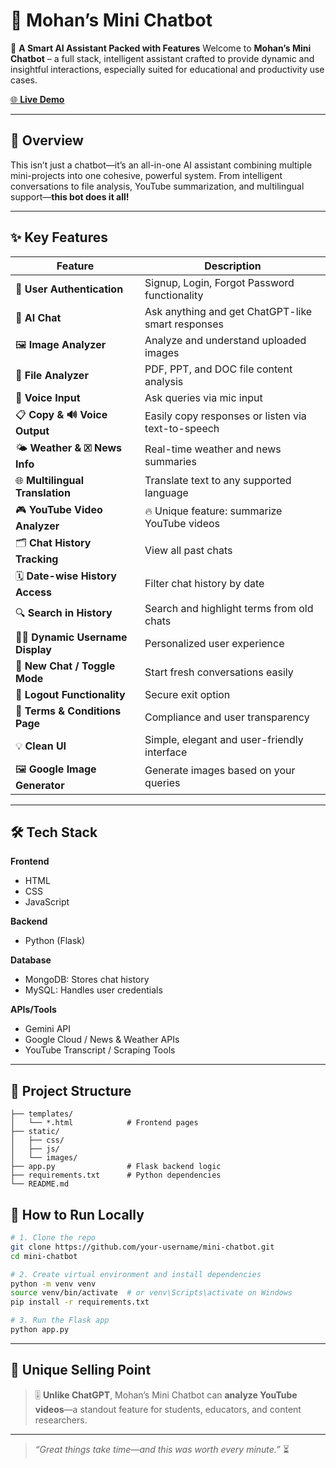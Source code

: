 # 🤖 Mohan’s Mini Chatbot

🚀 **A Smart AI Assistant Packed with Features**
Welcome to **Mohan’s Mini Chatbot** – a full stack, intelligent assistant crafted to provide dynamic and insightful interactions, especially suited for educational and productivity use cases.

[🌐 **Live Demo**](https://mohan-mini-chatbot-ue5o.onrender.com/)

---

## 🧠 Overview

This isn’t just a chatbot—it’s an all-in-one AI assistant combining multiple mini-projects into one cohesive, powerful system. From intelligent conversations to file analysis, YouTube summarization, and multilingual support—**this bot does it all!**

---

## ✨ Key Features

| Feature                            | Description                                        |
| ---------------------------------- | -------------------------------------------------- |
| 👋 **User Authentication**         | Signup, Login, Forgot Password functionality       |
| 🧠 **AI Chat**                     | Ask anything and get ChatGPT-like smart responses  |
| 🖼️ **Image Analyzer**             | Analyze and understand uploaded images             |
| 📁 **File Analyzer**               | PDF, PPT, and DOC file content analysis            |
| 🎹 **Voice Input**                 | Ask queries via mic input                          |
| 📋 **Copy & 🔊 Voice Output**      | Easily copy responses or listen via text-to-speech |
| 🌤️ **Weather & 🗵️ News Info**    | Real-time weather and news summaries               |
| 🌐 **Multilingual Translation**    | Translate text to any supported language           |
| 🎮 **YouTube Video Analyzer**      | 🔥 Unique feature: summarize YouTube videos        |
| 🗂️ **Chat History Tracking**      | View all past chats                                |
| 🗓️ **Date-wise History Access**   | Filter chat history by date                        |
| 🔍 **Search in History**           | Search and highlight terms from old chats          |
| 🧑‍💻 **Dynamic Username Display** | Personalized user experience                       |
| 🔁 **New Chat / Toggle Mode**      | Start fresh conversations easily                   |
| 🚪 **Logout Functionality**        | Secure exit option                                 |
| 📜 **Terms & Conditions Page**     | Compliance and user transparency                   |
| 💡 **Clean UI**                    | Simple, elegant and user-friendly interface        |
| 🖼️ **Google Image Generator**     | Generate images based on your queries              |

---

## 🛠️ Tech Stack

**Frontend**

* HTML
* CSS
* JavaScript

**Backend**

* Python (Flask)

**Database**

* MongoDB: Stores chat history
* MySQL: Handles user credentials

**APIs/Tools**

* Gemini API
* Google Cloud / News & Weather APIs
* YouTube Transcript / Scraping Tools

---

## 📂 Project Structure

```
├── templates/
│   └── *.html            # Frontend pages
├── static/
│   ├── css/
│   ├── js/
│   └── images/
├── app.py                # Flask backend logic
├── requirements.txt      # Python dependencies
└── README.md
```


## 🚀 How to Run Locally

```bash
# 1. Clone the repo
git clone https://github.com/your-username/mini-chatbot.git
cd mini-chatbot

# 2. Create virtual environment and install dependencies
python -m venv venv
source venv/bin/activate  # or venv\Scripts\activate on Windows
pip install -r requirements.txt

# 3. Run the Flask app
python app.py
```

---

## 🌟 Unique Selling Point

> 🎚️ **Unlike ChatGPT**, Mohan’s Mini Chatbot can **analyze YouTube videos**—a standout feature for students, educators, and content researchers.

---



> *“Great things take time—and this was worth every minute.”* ⏳
